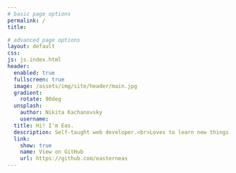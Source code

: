 ```yaml
---
# basic page options
permalink: /
title:

# advanced page options
layout: default
css:
js: js.index.html
header:
  enabled: true
  fullscreen: true
  image: /assets/img/site/header/main.jpg
  gradient:
    rotate: 90deg
  unsplash:
    author: Nikita Kachanovsky
    username: 
  title: Hi! I'm Eas.
  description: Self-taught web developer.<br>Loves to learn new things.
  link:
    show: true
    name: View on GitHub
    url: https://github.com/easterneas
---
```


<!-- Photo by Nikita Kachanovsky on Unsplash -->
